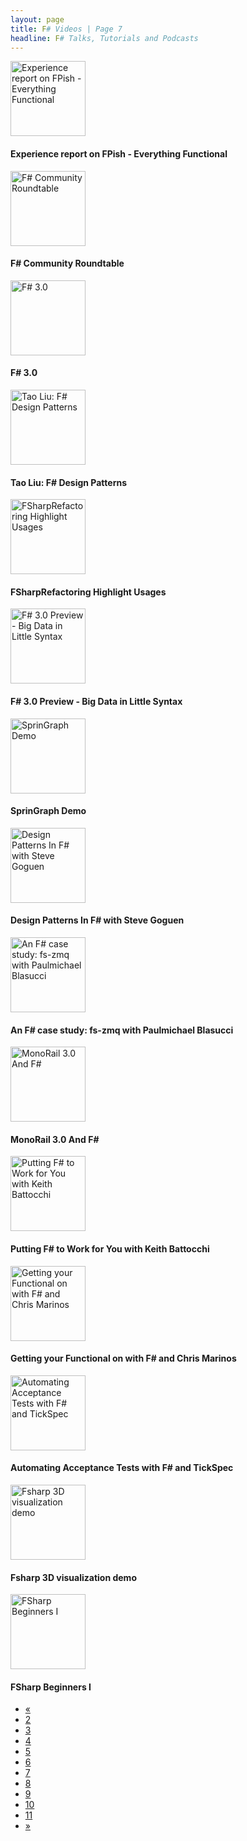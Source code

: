 ```yaml
---
layout: page
title: F# Videos | Page 7
headline: F# Talks, Tutorials and Podcasts
---
```


<div>
  <div class="row">
    <div class="col-md-4">
      <div style="border: none;">
        <a href="http://vimeo.com/46715923" class="thumbnail">
          <img src="http://b.vimeocdn.com/ts/325/429/325429389_295.jpg" alt="Experience report on FPish - Everything Functional" style="height: 120px;" />
        </a>
        <div class="caption">
          <h4>Experience report on FPish - Everything Functional</h4>
        </div>
      </div>
    </div>
    <div class="col-md-4">
      <div style="border: none;">
        <a href="http://vimeo.com/46303863" class="thumbnail">
          <img src="http://b.vimeocdn.com/ts/322/393/322393255_295.jpg" alt="F# Community Roundtable" style="height: 120px;" />
        </a>
        <div class="caption">
          <h4>F# Community Roundtable</h4>
        </div>
      </div>
    </div>
    <div class="col-md-4">
      <div style="border: none;">
        <a href="http://www.youtube.com/watch?v=-SGPEUuG1I8" class="thumbnail">
          <img src="http://i2.ytimg.com/vi/-SGPEUuG1I8/mqdefault.jpg" alt="F# 3.0" style="height: 120px;" />
        </a>
        <div class="caption">
          <h4>F# 3.0</h4>
        </div>
      </div>
    </div>
  </div>
  <div class="row">
    <div class="col-md-4">
      <div style="border: none;">
        <a href="http://channel9.msdn.com/posts/Tao-Liu-F-Design-Patterns" class="thumbnail">
          <img src="http://ak.channel9.msdn.com/ch9/4895/e65504a0-5d93-4a11-af72-9f78013d4895/TaoLiuFSharpDesignPatterns_220_ch9.jpg" alt="Tao Liu: F# Design Patterns" style="height: 120px;" />
        </a>
        <div class="caption">
          <h4>Tao Liu: F# Design Patterns</h4>
        </div>
      </div>
    </div>
    <div class="col-md-4">
      <div style="border: none;">
        <a href="http://vimeo.com/18517106" class="thumbnail">
          <img src="http://b.vimeocdn.com/ts/116/520/116520141_295.jpg" alt="FSharpRefactoring Highlight Usages" style="height: 120px;" />
        </a>
        <div class="caption">
          <h4>FSharpRefactoring Highlight Usages</h4>
        </div>
      </div>
    </div>
    <div class="col-md-4">
      <div style="border: none;">
        <a href="http://vimeo.com/30961156" class="thumbnail">
          <img src="http://b.vimeocdn.com/ts/208/308/208308090_295.jpg" alt="F# 3.0 Preview - Big Data in Little Syntax" style="height: 120px;" />
        </a>
        <div class="caption">
          <h4>F# 3.0 Preview - Big Data in Little Syntax</h4>
        </div>
      </div>
    </div>
  </div>
  <div class="row">
    <div class="col-md-4">
      <div style="border: none;">
        <a href="http://vimeo.com/22416078" class="thumbnail">
          <img src="http://b.vimeocdn.com/ts/144/858/144858161_295.jpg" alt="SprinGraph Demo" style="height: 120px;" />
        </a>
        <div class="caption">
          <h4>SprinGraph Demo</h4>
        </div>
      </div>
    </div>
    <div class="col-md-4">
      <div style="border: none;">
        <a href="http://vimeo.com/28805698" class="thumbnail">
          <img src="http://b.vimeocdn.com/ts/192/447/192447644_295.jpg" alt="Design Patterns In F# with Steve Goguen" style="height: 120px;" />
        </a>
        <div class="caption">
          <h4>Design Patterns In F# with Steve Goguen</h4>
        </div>
      </div>
    </div>
    <div class="col-md-4">
      <div style="border: none;">
        <a href="http://vimeo.com/28803344" class="thumbnail">
          <img src="http://b.vimeocdn.com/ts/192/429/192429066_295.jpg" alt="An F# case study: fs-zmq with Paulmichael Blasucci" style="height: 120px;" />
        </a>
        <div class="caption">
          <h4>An F# case study: fs-zmq with Paulmichael Blasucci</h4>
        </div>
      </div>
    </div>
  </div>
  <div class="row">
    <div class="col-md-4">
      <div style="border: none;">
        <a href="http://vimeo.com/46710752" class="thumbnail">
          <img src="http://b.vimeocdn.com/ts/325/387/325387120_295.jpg" alt="MonoRail 3.0 And F#" style="height: 120px;" />
        </a>
        <div class="caption">
          <h4>MonoRail 3.0 And F#</h4>
        </div>
      </div>
    </div>
    <div class="col-md-4">
      <div style="border: none;">
        <a href="http://vimeo.com/26696135" class="thumbnail">
          <img src="http://b.vimeocdn.com/ts/176/563/176563639_295.jpg" alt="Putting F# to Work for You with Keith Battocchi" style="height: 120px;" />
        </a>
        <div class="caption">
          <h4>Putting F# to Work for You with Keith Battocchi</h4>
        </div>
      </div>
    </div>
    <div class="col-md-4">
      <div style="border: none;">
        <a href="http://vimeo.com/25266066" class="thumbnail">
          <img src="http://b.vimeocdn.com/ts/166/249/166249180_295.jpg" alt="Getting your Functional on with F# and Chris Marinos" style="height: 120px;" />
        </a>
        <div class="caption">
          <h4>Getting your Functional on with F# and Chris Marinos</h4>
        </div>
      </div>
    </div>
  </div>
  <div class="row">
    <div class="col-md-4">
      <div style="border: none;">
        <a href="http://vimeo.com/46302713" class="thumbnail">
          <img src="http://b.vimeocdn.com/ts/322/381/322381694_295.jpg" alt="Automating Acceptance Tests with F# and TickSpec" style="height: 120px;" />
        </a>
        <div class="caption">
          <h4>Automating Acceptance Tests with F# and TickSpec</h4>
        </div>
      </div>
    </div>
    <div class="col-md-4">
      <div style="border: none;">
        <a href="http://www.youtube.com/watch?v=5PdYmhS48NE" class="thumbnail">
          <img src="http://i2.ytimg.com/vi/5PdYmhS48NE/mqdefault.jpg" alt="Fsharp 3D visualization demo" style="height: 120px;" />
        </a>
        <div class="caption">
          <h4>Fsharp 3D visualization demo</h4>
        </div>
      </div>
    </div>
    <div class="col-md-4">
      <div style="border: none;">
        <a href="http://www.youtube.com/watch?v=rZ2AXFhnfoM" class="thumbnail">
          <img src="http://i3.ytimg.com/vi/rZ2AXFhnfoM/mqdefault.jpg" alt="FSharp Beginners I" style="height: 120px;" />
        </a>
        <div class="caption">
          <h4>FSharp Beginners I</h4>
        </div>
      </div>
    </div>
  </div>
  <div>
    <ul class="pagination">
      <li>
        <a href="6">«</a>
      </li>
      <li>
        <a href="2">2</a>
      </li>
      <li>
        <a href="3">3</a>
      </li>
      <li>
        <a href="4">4</a>
      </li>
      <li>
        <a href="5">5</a>
      </li>
      <li>
        <a href="6">6</a>
      </li>
      <li class="active">
        <a href="7">7</a>
      </li>
      <li>
        <a href="8">8</a>
      </li>
      <li>
        <a href="9">9</a>
      </li>
      <li>
        <a href="10">10</a>
      </li>
      <li>
        <a href="11">11</a>
      </li>
      <li>
        <a href="8">»</a>
      </li>
    </ul>
  </div>
</div>
